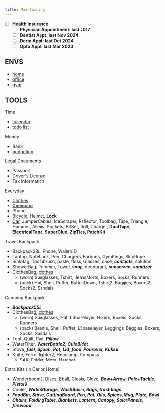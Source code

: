 ```yaml
---
title: Maintaining
---
```

- [ ] **Health Insurance**
	- [ ] **Physician Appointment: last 2017**
	- [ ] **Dentist Appt: last Nov 2024**
	- [ ] **Derm Appt: last Oct 2024**
	- [ ] **Opto Appt: last Mar 2023**

## ENVS
- [home](/home)
- [office](/office)
- [gym](/gym)

## TOOLS

Time
- [calendar](/https://calendar.google.com)
- [todo list](https://tasks.google.com)

Money
- Bank
- [budgeting](/budgeting)

Legal Documents
- Passport
- Driver's License
- Tax Information

Everyday
- [Clothes](/clothes)
- [Computer](/computer)
- Phone
- [Bicycle](/bicycle), Helmet, **Lock**
- [Car](/car), JumperCables, IceScraper, Reflector, Toolbag, Tape, Triangle, Hammer, Allens, Sockets, BitSet, Drill, Charger, **DuctTape, ElectricalTape, SuperGlue, ZipTies, PatchKit**

Travel Backpack
- Backpack28L, Phone, Wallet/ID
- Laptop, Notebook, Pen, Chargers, Earbuds, GymRings, SkipRope
- SinkBag, Toothbrush, paste, floss, Glasses, case, ***contacts***, solution
- ShowerBag, Trimmer, Towel, ***soap***, deodorant, ***sunscreen***, ***sanitizer***
- ClothesBag, [clothes](/clothes)
	- (worn) Sunglasses, Tshirt, Jeans/Jorts, Boxers, Socks, Runners
	- (pack) Hat, Shell, Puffer, ButtonDown, Tshirt2, Baggies, Boxers2, Socks2, Sandals

Camping Backpack
- ***Backpack55L***
- ClothesBag, [clothes](/clothes)
	- (worn) Sunglasses, Hat, LSbaselayer, Hikers, Boxers, Socks, Runners
	- (pack) Beanie, Shell, Puffer, LSbaselayer, Leggings, Baggies, Boxers, Socks, Sandals
- Tent, Quilt, Pad, ***Pillow***
- WaterFilter, ***WaterBottle2***, ***CuloBidet***
- Stove, ***fuel***, ***Spoon***, ***Pot***, ***Lid***, ***food***, ***Pourover, Kuksa***
- Knife, Ferro, lighter2, Headlamp, Compass
	- SAK, Folder, Mora, Hatchet

Extra Kits (in Car or Home)
- Wonderboom2, Discs, Bball, Cleats, Glove, ***Bow+Arrow**, **Pole+Tackle**, **Pistol9***
- Cooler, ***WaterStorage, WashBasin, Rags, trashbags***
- ***FoodBin, Stove, CuttingBoard, Pan, Pot, Oils, Spices, Mug, Plate, Bowl***
- ***Chairs, FoldingTable, Blankets, Lantern, Canopy, SolarPanels, firewood***

